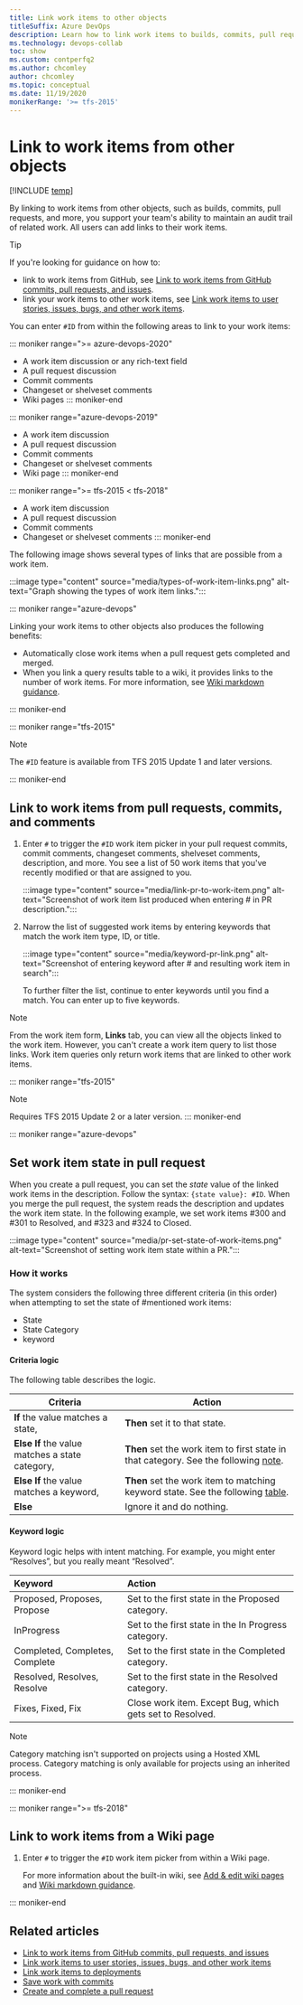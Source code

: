 ```yaml
---
title: Link work items to other objects
titleSuffix: Azure DevOps
description: Learn how to link work items to builds, commits, pull requests, and more. 
ms.technology: devops-collab 
toc: show
ms.custom: contperfq2
ms.author: chcomley
author: chcomley
ms.topic: conceptual
ms.date: 11/19/2020
monikerRange: '>= tfs-2015'
---
```


# Link to work items from other objects

[!INCLUDE [temp](../includes/version-ts-tfs-2015-2016.md)]

By linking to work items from other objects, such as builds, commits, pull requests, and more, you support your team's ability to maintain an audit trail of related work. All users can add links to their work items.

> [!TIP]
> If you're looking for guidance on how to: 
> - link to work items from GitHub, see [Link to work items from GitHub commits, pull requests, and issues](../boards/github/link-to-from-github.md).
> - link your work items to other work items, see [Link work items to user stories, issues, bugs, and other work items](../boards/backlogs/add-link.md).

You can enter `#ID` from within the following areas to link to your work items:

::: moniker range=">= azure-devops-2020"
- A work item discussion or any rich-text field
- A pull request discussion
- Commit comments
- Changeset or shelveset comments
- Wiki pages
::: moniker-end

::: moniker range="azure-devops-2019"
- A work item discussion 
- A pull request discussion
- Commit comments
- Changeset or shelveset comments
- Wiki page 
::: moniker-end

::: moniker range=">= tfs-2015 < tfs-2018"
- A work item discussion 
- A pull request discussion
- Commit comments
- Changeset or shelveset comments
::: moniker-end

The following image shows several types of links that are possible from a work item.

:::image type="content" source="media/types-of-work-item-links.png" alt-text="Graph showing the types of work item links.":::

::: moniker range="azure-devops"

Linking your work items to other objects also produces the following benefits:

- Automatically close work items when a pull request gets completed and merged.
- When you link a query results table to a wiki, it provides links to the number of work items. For more information, see [Wiki markdown guidance](../project/wiki/wiki-markdown-guidance.md#link-to-work-items-from-a-wiki-page).

::: moniker-end

<a id="mention-wit-id">  </a>

::: moniker range="tfs-2015"
> [!NOTE]  
> The `#ID` feature is available from TFS 2015 Update 1 and later versions.

::: moniker-end

## Link to work items from pull requests, commits, and comments

1. Enter `#` to trigger the `#ID` work item picker in your pull request commits, commit comments, changeset comments, shelveset comments, description, and more. You see a list of 50 work items that you've recently modified or that are assigned to you.

   :::image type="content" source="media/link-pr-to-work-item.png" alt-text="Screenshot of work item list produced when entering # in PR description.":::

2. Narrow the list of suggested work items by entering keywords that match the work item type, ID, or title.

   :::image type="content" source="media/keyword-pr-link.png" alt-text="Screenshot of entering keyword after # and resulting work item in search":::

   To further filter the list, continue to enter keywords until you find a match. You can enter up to five keywords.

> [!NOTE]
> From the work item form, **Links** tab, you can view all the objects linked to the work item. However, you can't create a work item query to list those links. Work item queries only return work items that are linked to other work items.

::: moniker range="tfs-2015"
> [!NOTE]  
> Requires TFS 2015 Update 2 or a later version.
::: moniker-end

::: moniker range="azure-devops"

## Set work item state in pull request

When you create a pull request, you can set the *state* value of the linked work items in the description. Follow the syntax: ``` {state value}: #ID ```.
When you merge the pull request, the system reads the description and updates the work item state. In the following example, we set work items #300 and #301 to Resolved, and #323 and #324 to Closed.

:::image type="content" source="media/pr-set-state-of-work-items.png" alt-text="Screenshot of setting work item state within a PR.":::
 
### How it works

The system considers the following three different criteria (in this order) when attempting to set the state of #mentioned work items: 
- State
- State Category
- keyword

#### Criteria logic

The following table describes the logic.

| **Criteria**                                      | **Action**                                                                                                     |
|------------------------------------------------|----------------------------------------------------------------------------------------------------------------|
| **If** the value matches a state,               | **Then** set it to that state.                                                                                  |
| **Else If** the value matches a state category, | **Then** set the work item to first state in that category. See the following [note](#note-category-matching). |
| **Else If** the value matches a keyword,        | **Then** set the work item to matching keyword state. See the following [table](#keyword-action-table).        |
| **Else**                                       | Ignore it and do nothing.                                                                                       |

#### Keyword logic

Keyword logic helps with intent matching. For example, you might enter “Resolves”, but you really meant “Resolved”. 

<a id="keyword-action-table">  </a>

| **Keyword**                    | **Action**                                               |  
|:-------------------------------|:---------------------------------------------------------|
| Proposed, Proposes, Propose    | Set to the first state in the Proposed category.          |  
| InProgress                     | Set to the first state in the In Progress category.       |
| Completed, Completes, Complete | Set to the first state in the Completed category.         |
| Resolved, Resolves, Resolve    | Set to the first state in the Resolved category.          |
| Fixes, Fixed, Fix              | Close work item. Except Bug, which gets set to Resolved. |

<a id="note-category-matching">  </a>

> [!NOTE]  
> Category matching isn't supported on projects using a Hosted XML process. Category matching is only available for projects using an inherited process.

::: moniker-end

::: moniker range=">= tfs-2018"

## Link to work items from a Wiki page

1. Enter `#` to trigger the `#ID` work item picker from within a Wiki page.

   For more information about the built-in wiki, see [Add & edit wiki pages](../project/wiki/add-edit-wiki.md) and [Wiki markdown guidance](../project/wiki/wiki-markdown-guidance.md).

::: moniker-end

## Related articles

- [Link to work items from GitHub commits, pull requests, and issues](../boards/github/link-to-from-github.md)
- [Link work items to user stories, issues, bugs, and other work items](../boards/backlogs/add-link.md)
- [Link work items to deployments](../boards/queries/linking-attachments.md)
- [Save work with commits](../repos/git/commits.md)
- [Create and complete a pull request](../repos/git/pullrequest.md)

